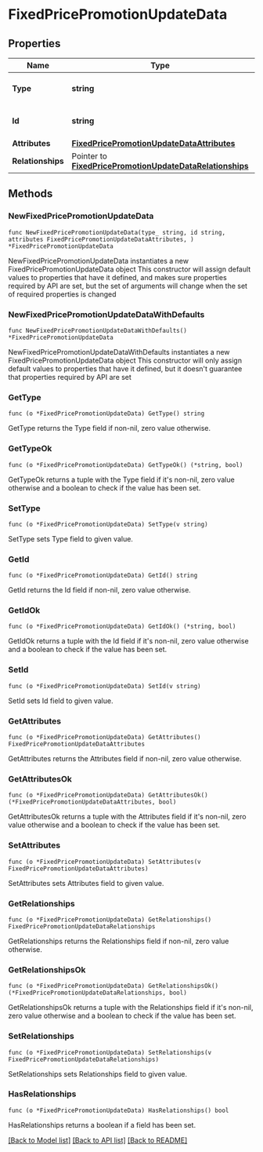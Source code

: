 # FixedPricePromotionUpdateData

## Properties

Name | Type | Description | Notes
------------ | ------------- | ------------- | -------------
**Type** | **string** | The resource&#39;s type | [default to "fixed_price_promotions"]
**Id** | **string** | The resource&#39;s id | 
**Attributes** | [**FixedPricePromotionUpdateDataAttributes**](FixedPricePromotionUpdateDataAttributes.md) |  | 
**Relationships** | Pointer to [**FixedPricePromotionUpdateDataRelationships**](FixedPricePromotionUpdateDataRelationships.md) |  | [optional] 

## Methods

### NewFixedPricePromotionUpdateData

`func NewFixedPricePromotionUpdateData(type_ string, id string, attributes FixedPricePromotionUpdateDataAttributes, ) *FixedPricePromotionUpdateData`

NewFixedPricePromotionUpdateData instantiates a new FixedPricePromotionUpdateData object
This constructor will assign default values to properties that have it defined,
and makes sure properties required by API are set, but the set of arguments
will change when the set of required properties is changed

### NewFixedPricePromotionUpdateDataWithDefaults

`func NewFixedPricePromotionUpdateDataWithDefaults() *FixedPricePromotionUpdateData`

NewFixedPricePromotionUpdateDataWithDefaults instantiates a new FixedPricePromotionUpdateData object
This constructor will only assign default values to properties that have it defined,
but it doesn't guarantee that properties required by API are set

### GetType

`func (o *FixedPricePromotionUpdateData) GetType() string`

GetType returns the Type field if non-nil, zero value otherwise.

### GetTypeOk

`func (o *FixedPricePromotionUpdateData) GetTypeOk() (*string, bool)`

GetTypeOk returns a tuple with the Type field if it's non-nil, zero value otherwise
and a boolean to check if the value has been set.

### SetType

`func (o *FixedPricePromotionUpdateData) SetType(v string)`

SetType sets Type field to given value.


### GetId

`func (o *FixedPricePromotionUpdateData) GetId() string`

GetId returns the Id field if non-nil, zero value otherwise.

### GetIdOk

`func (o *FixedPricePromotionUpdateData) GetIdOk() (*string, bool)`

GetIdOk returns a tuple with the Id field if it's non-nil, zero value otherwise
and a boolean to check if the value has been set.

### SetId

`func (o *FixedPricePromotionUpdateData) SetId(v string)`

SetId sets Id field to given value.


### GetAttributes

`func (o *FixedPricePromotionUpdateData) GetAttributes() FixedPricePromotionUpdateDataAttributes`

GetAttributes returns the Attributes field if non-nil, zero value otherwise.

### GetAttributesOk

`func (o *FixedPricePromotionUpdateData) GetAttributesOk() (*FixedPricePromotionUpdateDataAttributes, bool)`

GetAttributesOk returns a tuple with the Attributes field if it's non-nil, zero value otherwise
and a boolean to check if the value has been set.

### SetAttributes

`func (o *FixedPricePromotionUpdateData) SetAttributes(v FixedPricePromotionUpdateDataAttributes)`

SetAttributes sets Attributes field to given value.


### GetRelationships

`func (o *FixedPricePromotionUpdateData) GetRelationships() FixedPricePromotionUpdateDataRelationships`

GetRelationships returns the Relationships field if non-nil, zero value otherwise.

### GetRelationshipsOk

`func (o *FixedPricePromotionUpdateData) GetRelationshipsOk() (*FixedPricePromotionUpdateDataRelationships, bool)`

GetRelationshipsOk returns a tuple with the Relationships field if it's non-nil, zero value otherwise
and a boolean to check if the value has been set.

### SetRelationships

`func (o *FixedPricePromotionUpdateData) SetRelationships(v FixedPricePromotionUpdateDataRelationships)`

SetRelationships sets Relationships field to given value.

### HasRelationships

`func (o *FixedPricePromotionUpdateData) HasRelationships() bool`

HasRelationships returns a boolean if a field has been set.


[[Back to Model list]](../README.md#documentation-for-models) [[Back to API list]](../README.md#documentation-for-api-endpoints) [[Back to README]](../README.md)



